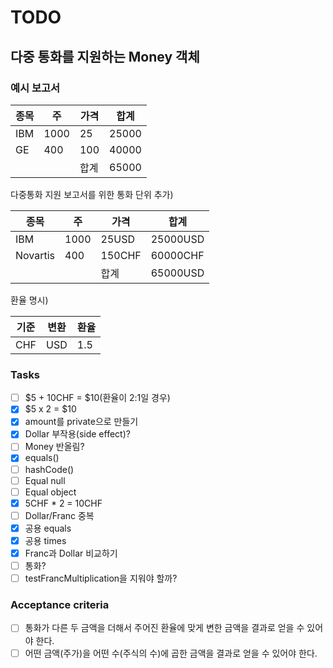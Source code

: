 # TODO

## 다중 통화를 지원하는 Money 객체

### 예시 보고서

|종목|주|가격|합계|
|------|---|---|---|
|IBM|1000|25|25000|
|GE|400|100|40000|
| | |합계|65000|

다중통화 지원 보고서를 위한 통화 단위 추가)

|종목|주|가격|합계|
|------|---|---|---|
|IBM|1000|25USD|25000USD|
|Novartis|400|150CHF|60000CHF|
| | |합계|65000USD|

환율 명시)

|기준|변환|환율|
|------|---|---|
|CHF|USD|1.5|

### Tasks
- [ ] $5 + 10CHF = $10(환율이 2:1일 경우)
- [x] $5 x 2 = $10
- [x] amount를 private으로 만들기
- [x] Dollar 부작용(side effect)?
- [ ] Money 반올림?
- [x] equals()
- [ ] hashCode()
- [ ] Equal null
- [ ] Equal object
- [x] 5CHF * 2 = 10CHF
- [ ] Dollar/Franc 중복
- [x] 공용 equals
- [x] 공용 times
- [x] Franc과 Dollar 비교하기
- [ ] 통화?
- [ ] testFrancMultiplication을 지워야 할까?

### Acceptance criteria
- [ ] 통화가 다른 두 금액을 더해서 주어진 환율에 맞게 변한 금액을 결과로 얻을 수 있어야 한다.
- [ ] 어떤 금액(주가)을 어떤 수(주식의 수)에 곱한 금액을 결과로 얻을 수 있어야 한다.